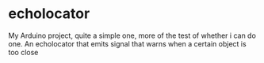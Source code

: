 # echolocator
My Arduino project, quite a simple one, more of the test of whether i can do one. An echolocator that emits signal that warns when a certain object is too close
